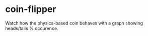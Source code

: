 # coin-flipper
Watch how the physics-based coin behaves with a graph showing heads/tails % occurence.
